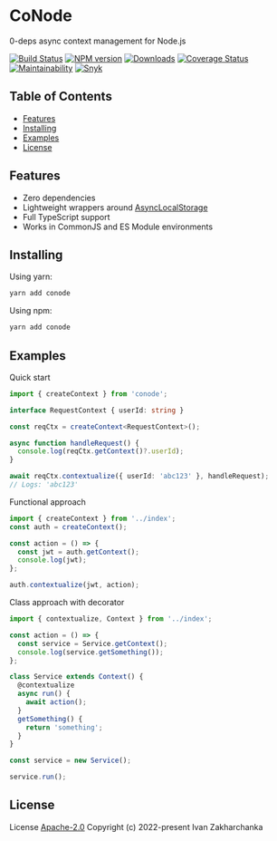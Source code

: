 # CoNode

0-deps async context management for Node.js

[![Build Status][github-image]][github-url]
[![NPM version][npm-image]][npm-url]
[![Downloads][downloads-image]][npm-url]
[![Coverage Status][codecov-image]][codecov-url]
[![Maintainability][codeclimate-image]][codeclimate-url]
[![Snyk][snyk-image]][snyk-url]

## Table of Contents

  - [Features](#features)
  - [Installing](#installing)
  - [Examples](#examples)
  - [License](#license)

## Features

- Zero dependencies  
- Lightweight wrappers around [AsyncLocalStorage](https://nodejs.org/api/async_hooks.html)  
- Full TypeScript support  
- Works in CommonJS and ES Module environments  

## Installing

Using yarn:

```bash
yarn add conode
```

Using npm:

```bash
yarn add conode
```

## Examples

Quick start
```typescript
import { createContext } from 'conode';

interface RequestContext { userId: string }

const reqCtx = createContext<RequestContext>();

async function handleRequest() {
  console.log(reqCtx.getContext()?.userId);
}

await reqCtx.contextualize({ userId: 'abc123' }, handleRequest);
// Logs: 'abc123'
```

Functional approach
```typescript
import { createContext } from '../index';
const auth = createContext();

const action = () => {
  const jwt = auth.getContext();
  console.log(jwt);
};

auth.contextualize(jwt, action);
```

Class approach with decorator
```typescript
import { contextualize, Context } from '../index';

const action = () => {
  const service = Service.getContext();
  console.log(service.getSomething());
};

class Service extends Context() {
  @contextualize
  async run() {
    await action();
  }
  getSomething() {
    return 'something';
  }
}

const service = new Service();

service.run();
```

## License

License [Apache-2.0](http://www.apache.org/licenses/LICENSE-2.0)
Copyright (c) 2022-present Ivan Zakharchanka

[npm-url]: https://www.npmjs.com/package/conode
[downloads-image]: https://img.shields.io/npm/dw/conode.svg?maxAge=43200
[npm-image]: https://img.shields.io/npm/v/conode.svg?maxAge=43200
[github-url]: https://github.com/3axap4eHko/conode/actions/workflows/build.yml
[github-image]: https://github.com/3axap4eHko/conode/actions/workflows/build.yml/badge.svg
[codecov-url]: https://codecov.io/gh/3axap4eHko/conode
[codecov-image]: https://codecov.io/gh/3axap4eHko/conode/branch/master/graph/badge.svg?token=JZ8QCGH6PI
[codeclimate-url]: https://codeclimate.com/github/3axap4eHko/conode/maintainability
[codeclimate-image]: https://api.codeclimate.com/v1/badges/0ba20f27f6db2b0fec8c/maintainability
[snyk-url]: https://snyk.io/test/npm/conode/latest
[snyk-image]: https://img.shields.io/snyk/vulnerabilities/github/3axap4eHko/conode.svg?maxAge=43200

